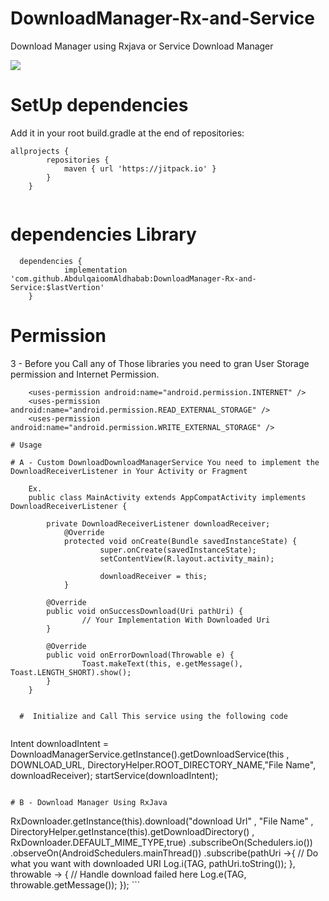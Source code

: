 # DownloadManager-Rx-and-Service
Download Manager using Rxjava or Service Download Manager

[![](https://jitpack.io/v/AbdulqaioomAldhabab/DownloadManager-Rx-and-Service.svg)](https://jitpack.io/#AbdulqaioomAldhabab/DownloadManager-Rx-and-Service)

# SetUp dependencies
Add it in your root build.gradle at the end of repositories:
```
allprojects {
		repositories {
			maven { url 'https://jitpack.io' }
		}
	}
	
```
  # dependencies Library
```
  dependencies {
	        implementation 'com.github.AbdulqaioomAldhabab:DownloadManager-Rx-and-Service:$lastVertion'
	}
```
  
  # Permission
3 - Before you Call any of Those libraries you need to gran User Storage permission and Internet Permission.

```
    <uses-permission android:name="android.permission.INTERNET" />
    <uses-permission android:name="android.permission.READ_EXTERNAL_STORAGE" />
    <uses-permission android:name="android.permission.WRITE_EXTERNAL_STORAGE" />
```		
```
# Usage

# A - Custom DownloadDownloadManagerService You need to implement the DownloadReceiverListener in Your Activity or Fragment

```
		Ex. 
		public class MainActivity extends AppCompatActivity implements DownloadReceiverListener {
		
		    private DownloadReceiverListener downloadReceiver;
				@Override
				protected void onCreate(Bundle savedInstanceState) {
						super.onCreate(savedInstanceState);
						setContentView(R.layout.activity_main);

						downloadReceiver = this;
				}
				
			@Override
			public void onSuccessDownload(Uri pathUri) {
					// Your Implementation With Downloaded Uri
			}

			@Override
			public void onErrorDownload(Throwable e) {
					Toast.makeText(this, e.getMessage(), Toast.LENGTH_SHORT).show();
			}
		}
```

  #  Initialize and Call This service using the following code
  
```
  Intent downloadIntent = DownloadManagerService.getInstance().getDownloadService(this
                        , DOWNLOAD_URL, DirectoryHelper.ROOT_DIRECTORY_NAME,"File Name", downloadReceiver);
  startService(downloadIntent);
```
	
# B - Download Manager Using RxJava 

```
RxDownloader.getInstance(this).download("download Url"
                , "File Name"
                , DirectoryHelper.getInstance(this).getDownloadDirectory()
                , RxDownloader.DEFAULT_MIME_TYPE,true)
                .subscribeOn(Schedulers.io())
                .observeOn(AndroidSchedulers.mainThread())
                .subscribe(pathUri ->{
                    // Do what you want with downloaded URI
                    Log.i(TAG, pathUri.toString());
                }, throwable -> {
                    // Handle download failed here
                    Log.e(TAG, throwable.getMessage());
                });
	```
	
	
